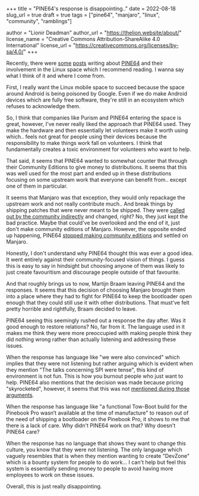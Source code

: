 +++
title = "PINE64's response is disappointing.."
date = 2022-08-18
slug_url = true
draft = true
tags = ["pine64", "manjaro", "linux", "community", "ramblings"]

author = "Lionir Deadman"
author_url = "https://thelion.website/about/"
license_name = "Creative Commons Attribution-ShareAlike 4.0 International"
license_url = "https://creativecommons.org/licenses/by-sa/4.0/"
+++

Recently, there were [some](https://blog.brixit.nl/why-i-left-pine64/) [posts](https://www.pine64.org/2022/08/18/a-response-to-martijns-blog/) writing about [PINE64](https://en.wikipedia.org/wiki/Pine64) and their involvement in the Linux space which I recommend reading. I wanna say what I think of it and where I come from.
<!--more-->
First, I really want the Linux mobile space to succeed because the space around Android is being poisoned by Google. Even if we do make Android devices which are fully free software, they're still in an ecosystem which refuses to acknowledge them.

So, I think that companies like Purism and PINE64 entering the space is great, however, I've never really liked the approach that PINE64 used. They make the hardware and then essentially let volunteers make it worth using which.. feels not great for people using their devices because the responsibility to make things work fall on volunteers. I think that fundamentally creates a toxic environment for volunteers who want to help.

That said, it seems that PINE64 wanted to somewhat counter that through their Community Editions to give money to distributions. It seems that this was well used for the most part and ended up in these distributions focusing on some upstream work that everyone can benefit from.. except one of them in particular.

It seems that Manjaro was that exception, they would only repackage the upstream work and not really contribute much.. And break things by shipping patches that were never meant to be shipped. They were [called out by the community indirectly](https://dont-ship.it/) and changed, right? No, they just kept the bad practice. Maybe that could've be overlooked and the end of it, just don't make community editions of Manjaro. However, the opposite ended up happening, PINE64 [stopped making community editions](https://www.pine64.org/2021/02/02/the-end-of-community-editions/) and settled on Manjaro.

Honestly, I don't understand why PINE64 thought this was ever a good idea. It went entirely against their community-focused vision of things. I guess this is easy to say in hindsight but choosing anyone of them was likely to just create favouritism and discourage people outside of that favourite.

And that roughly brings us to now, Martijn Braam leaving PINE64 and the responses. It seems that this decision of choosing Manjaro brought them into a place where they had to fight for PINE64 to keep the bootloader open enough that they could still use it with other distributions. That must've felt pretty horrible and rightfully, Braam decided to leave.

PINE64 seeing this seemingly rushed out a response the day after. Was it good enough to restore relations? No, far from it. The language used in it makes me think they were more preoccupied with making people think they did nothing wrong rather than actually listening and addressing these issues.

When the response has language like "we were also convinced" which implies that they were not listening but rather arguing which is evident when they mention "The talks concerning SPI were tense", this kind of environment is not fun. This is how you burnout people who just want to help. PINE64 also mentions that the decision was made because pricing "skyrocketed", however, it seems that this was not [mentioned during those arguments](https://news.ycombinator.com/item?id=32508770).

When the response has language like "a functional Tow-Boot build for the Pinebook Pro wasn’t available at the time of manufacture" to reason out of the need of shipping a bootloader on the Pinebook Pro, it shows to me that there is a lack of care. Why didn't PINE64 work on that? Why doesn't PINE64 care?

When the response has no language that shows they want to change this culture, you know that they were not listening. The only language which vaguely resembles that is when they mention wanting to create "DevZone" which is a bounty system for people to do work... I can't help but feel this system is essentially sending money to people to avoid having more employees to work on these issues.

Overall, this is just really disappointing.
